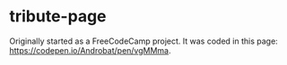 # tribute-page

Originally started as a FreeCodeCamp project. It was coded in this page: https://codepen.io/Androbat/pen/vgMMma.
